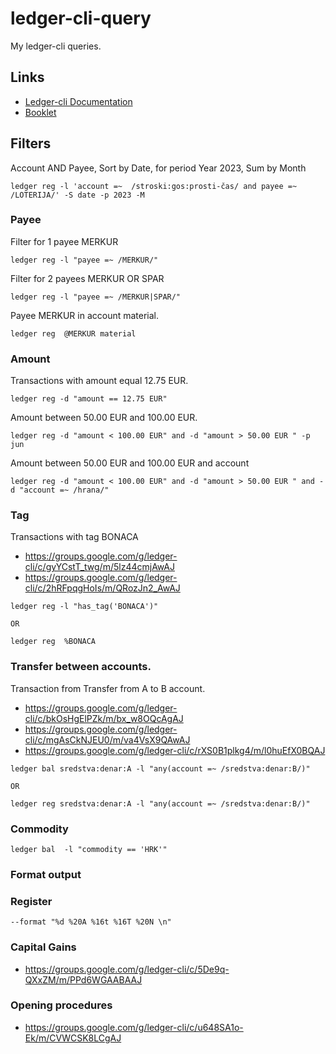 # ledger-cli-query
My ledger-cli queries.

## Links

- [Ledger-cli Documentation](https://ledger-cli.org/doc/ledger3.html)
- [Booklet](https://leanpub.com/personal-accounting-in-ledger/)

## Filters

Account AND Payee, Sort by Date, for period Year 2023, Sum by Month
```
ledger reg -l 'account =~  /stroski:gos:prosti-čas/ and payee =~ /LOTERIJA/' -S date -p 2023 -M
```

### Payee

Filter for 1 payee MERKUR
```
ledger reg -l "payee =~ /MERKUR/" 
```

Filter for 2 payees MERKUR OR SPAR
```
ledger reg -l "payee =~ /MERKUR|SPAR/" 
```

Payee MERKUR in account material.
```
ledger reg  @MERKUR material
```

### Amount

Transactions with amount equal 12.75 EUR.
```
ledger reg -d "amount == 12.75 EUR"
```

Amount between 50.00 EUR and 100.00 EUR.
```
ledger reg -d "amount < 100.00 EUR" and -d "amount > 50.00 EUR " -p jun
```

Amount between 50.00 EUR and 100.00 EUR and account
```
ledger reg -d "amount < 100.00 EUR" and -d "amount > 50.00 EUR " and -d "account =~ /hrana/" 
```

### Tag

Transactions with tag BONACA

- https://groups.google.com/g/ledger-cli/c/gyYCstT_twg/m/5lz44cmjAwAJ
- https://groups.google.com/g/ledger-cli/c/2hRFpqgHoIs/m/QRozJn2_AwAJ

```
ledger reg -l "has_tag('BONACA')"

OR

ledger reg  %BONACA
```

### Transfer between accounts.

Transaction from Transfer from A to B account.

- https://groups.google.com/g/ledger-cli/c/bkOsHgElPZk/m/bx_w8OQcAgAJ
- https://groups.google.com/g/ledger-cli/c/mgAsCkNJEU0/m/va4VsX9QAwAJ
- https://groups.google.com/g/ledger-cli/c/rXS0B1plkg4/m/l0huEfX0BQAJ

```
ledger bal sredstva:denar:A -l "any(account =~ /sredstva:denar:B/)"

OR 

ledger reg sredstva:denar:A -l "any(account =~ /sredstva:denar:B/)"
```

### Commodity

```
ledger bal  -l "commodity == 'HRK'"
```

### Format output

### Register

```
--format "%d %20A %16t %16T %20N \n"
```

### Capital Gains

- https://groups.google.com/g/ledger-cli/c/5De9q-QXxZM/m/PPd6WGAABAAJ

### Opening procedures

- https://groups.google.com/g/ledger-cli/c/u648SA1o-Ek/m/CVWCSK8LCgAJ

